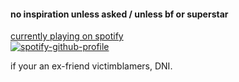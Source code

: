 #### no inspiration unless asked / unless bf or superstar
[currently playing on spotify](https://open.spotify.com/user/hev106?si=8uaEHKOEQ-GOd9c6P-VtpQ)
<br>
[![spotify-github-profile](https://spotify-github-profile.kittinanx.com/api/view?uid=hev106&cover_image=true&theme=novatorem&show_offline=true&background_color=000b1a&interchange=false&bar_color=401E31&bar_color_cover=false)](https://github.com/kittinan/spotify-github-profile)

if your an ex-friend victimblamers, DNI.

<!--
**Mr-SelfDestruxt/Mr-SelfDestruxt** is a ✨ _special_ ✨ repository because its `README.md` (this file) appears on your GitHub profile.

Here are some ideas to get you started:

- 🔭 I’m currently working on ...
- 🌱 I’m currently learning ...
- 👯 I’m looking to collaborate on ...
- 🤔 I’m looking for help with ...
- 💬 Ask me about ...
- 📫 How to reach me: ...
- 😄 Pronouns: ...
- ⚡ Fun fact: ...
-->
